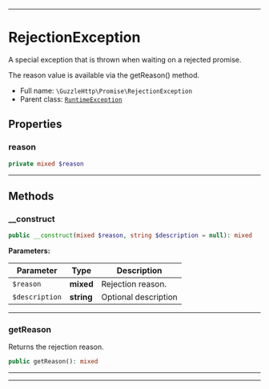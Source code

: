 ***

# RejectionException

A special exception that is thrown when waiting on a rejected promise.

The reason value is available via the getReason() method.

* Full name: `\GuzzleHttp\Promise\RejectionException`
* Parent class: [`RuntimeException`](../../RuntimeException.md)



## Properties


### reason



```php
private mixed $reason
```






***

## Methods


### __construct



```php
public __construct(mixed $reason, string $description = null): mixed
```








**Parameters:**

| Parameter | Type | Description |
|-----------|------|-------------|
| `$reason` | **mixed** | Rejection reason. |
| `$description` | **string** | Optional description |




***

### getReason

Returns the rejection reason.

```php
public getReason(): mixed
```











***


***

